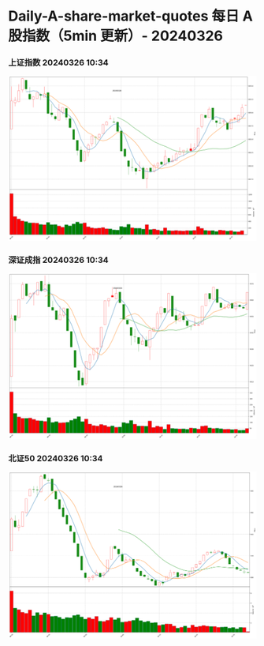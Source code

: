 
# Daily-A-share-market-quotes 每日 A 股指数（5min 更新）- 20240326

### 上证指数 20240326 10:34
![](./fig/2024/3/20240326-sh000001.png)

### 深证成指 20240326 10:34
![](./fig/2024/3/20240326-sz399001.png)

### 北证50 20240326 10:34
![](./fig/2024/3/20240326-bj899050.png)
